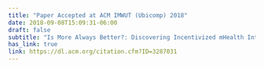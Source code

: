 ```yaml
---
title: "Paper Accepted at ACM IMWUT (Ubicomp) 2018"
date: 2018-09-08T15:09:31-06:00
draft: false
subtitle: "Is More Always Better?: Discovering Incentivized mHealth Intervention Engagement Related to Health Behavior"
has_link: true
link: https://dl.acm.org/citation.cfm?ID=3287031
---
```






